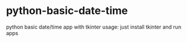 # python-basic-date-time
python basic date/time app with tkinter
usage: just install tkinter and run apps
